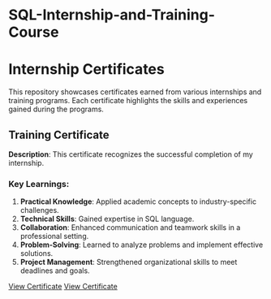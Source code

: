 # SQL-Internship-and-Training-Course
# Internship Certificates

This repository showcases certificates earned from various internships and training programs. Each certificate highlights the skills and experiences gained during the programs.

## Training Certificate
**Description**: This certificate recognizes the successful completion of my internship. 

### Key Learnings:
1. **Practical Knowledge**: Applied academic concepts to industry-specific challenges.
2. **Technical Skills**: Gained expertise in SQL language.
3. **Collaboration**: Enhanced communication and teamwork skills in a professional setting.
4. **Problem-Solving**: Learned to analyze problems and implement effective solutions.
5. **Project Management**: Strengthened organizational skills to meet deadlines and goals.

[View Certificate](Training_Certificate.pdf)
[View Certificate](Certificate_of_completion.pdf)
